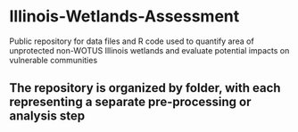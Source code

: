 # Illinois-Wetlands-Assessment
Public repository for data files and R code used to quantify area of unprotected non-WOTUS Illinois wetlands and evaluate potential impacts on vulnerable communities

## The repository is organized by folder, with each representing a separate pre-processing or analysis step

# 
